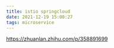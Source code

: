 ```yaml
---
title: istio springcloud
date: 2021-12-19 15:00:27
tags: microservice
---
```

https://zhuanlan.zhihu.com/p/358891699